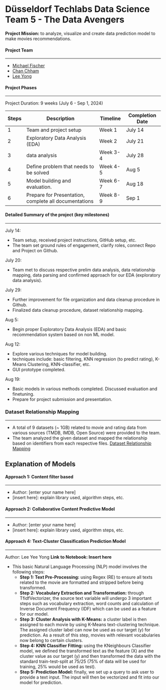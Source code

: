 # Düsseldorf Techlabs Data Science Team 5 - The Data Avengers
**Project Mission:** to analyze, visualize and create data prediction model to make movies recommendations.

#### Project Team 
---
- [Michael Fischer](https://github.com/michaeljordan53)
- [Chan Chham](https://github.com/ChanChham?query=slimrivermoi)
- [Lee Yong](https://github.com/slimrivermoi)


#### Project Phases
---
Project Duration: 9 weeks (July 6 - Sep 1, 2024)

| Steps | Description | Timeline | Completion Date |
| ----------- | ----------- | ----------- | ----------- |
| 1 | Team and project setup | Week 1 | July 14 |
| 2 | Exploratory Data Analysis (EDA) | Week 2 | July 21 |
| 3 | data analysis | Week 3-4 | July 28 |
| 4 | Define problem that needs to be solved | Week 4-5 | Aug 5 |
| 5 | Model building and evaluation. | Week 6-7 | Aug 18 |
| 6 | Prepare for Presentation, complete all documentations | Week 8-9 | Sep 1 |


#### Detailed Summary of the project (key milestones)
---
July 14:
  - Team setup, received project instructions, GitHub setup, etc.
  - The team set ground rules of engagement, clarify roles, connect Repo and Project on Github.

July 20:
  - Team met to discuss respective prelim data analysis, data relationship mapping, data parsing and confirmed approach for our EDA (exploratory data analysis).

July 29:
  - Further improvement for file organization and data cleanup procedure in Github.
  - Finalized data cleanup procedure, dataset relationship mapping.
  
Aug 5: 
  - Begin proper Exploratory Data Analysis (EDA) and basic recommendation system based on non ML model.

Aug 12: 
  - Explore various techniques for model building.
  - techniques include: basic filtering, KNN regression (to predict rating), K-Means Clustering, KNN-classifier, etc.
  - GUI prototype completed.

Aug 19:
  - Basic models in various methods completed. Discussed evaluation and finetuning.
  - Prepare for project submission and presentation.

### Dataset Relationship Mapping
---
- A total of 9 datasets (~ 1GB) related to movie and rating data from various sources (TMDB, IMDB, Open Source) were provided to the team.
- The team analyzed the given dataset and mapped the relationship based on identifiers from each respective files. [Dataset Relationship Mapping](https://github.com/slimrivermoi/Techlabs-DS5/blob/main/edit_data/Lee/Dataset_Relationship_Mapping%2029-07-24.png)


## Explanation of Models
#### Approach 1: Content filter based
---
- Author: [enter your name here]
- [insert here]: explain library used, algorithm steps, etc. 

#### Approach 2: Collaborative Content Predictive Model
---
- Author: [enter your name here]
- [insert here]: explain library used, algorithm steps, etc. 

#### Approach 4: Text-Cluster Classification Prediction Model
---
Author: Lee Yee Yong
**Link to Notebook: Insert here**
- This basic Natural Language Processing (NLP) model involves the following steps:
  - **Step 1: Text Pre-Processing:** using Regex (RE) to ensure all texts related to the movie are formatted and stripped before being transformed.
  - **Step 2: Vocabulary Extraction and Transformation:** through TfidfVectorizer, the source text variable will undergo 3 important steps such as vocabulary extraction, word counts and calculation of Inverse Document Frequency (IDF) which can be used as a feature for our model.  
  - **Step 3: Cluster Analysis with K-Means:** a cluster label is then assigned to each movie by using K-Means text-clustering technique. The assigned cluster label can now be used as our target (y) for prediction. As a result of this step, movies with relevant vocabularies now belong to certain clusters. 
  - **Step 4: KNN Classifier Fitting:** using the KNeighbours Classifier model, we defined the transformed text as the feature (X) and the cluster value as our target (y) and then transformed the data with the standard train-test-split at 75/25 (75% of data will be used for training, 25% would be used as test).
  - **Step 5: Prediction Model:** finally, we set up a query to ask user to provide a text input. The input will then be vectorized and fit into our model for prediction. 

 
 
 

